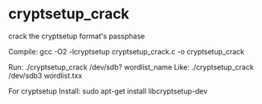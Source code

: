 # cryptsetup_crack
crack the cryptsetup format's passphase

Compile:
       gcc  -O2  -lcryptsetup  cryptsetup_crack.c  -o  cryptsetup_crack

Run:
       ./cryptsetup_crack  /dev/sdb?  wordlist_name
       Like: ./cryptsetup_crack /dev/sdb3 wordlist.txx

For cryptsetup Install:
       sudo apt-get install libcryptsetup-dev
      
